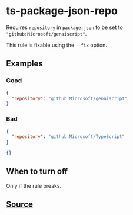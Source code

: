 # ts-package-json-repo

Requires `repository` in `package.json` to be set to `"github:Microsoft/genaiscript"`.

This rule is fixable using the `--fix` option.

## Examples

### Good

```json
{
  "repository": "github:Microsoft/genaiscript"
}
```

### Bad

```json
{
  "repository": "github:Microsoft/TypeScript"
}
```

```json
{}
```

## When to turn off

Only if the rule breaks.

## [Source](https://azure.github.io/azure-sdk/typescript_implementation.html#ts-package-json-repo)
